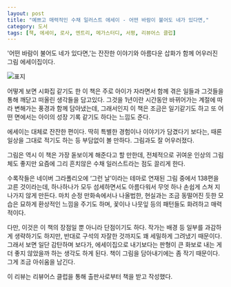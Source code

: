 ```yaml
---
layout: post
title: "예쁘고 매력적인 수채 일러스트 에세이 - 어떤 바람이 불어도 네가 있다면,"
category: 도서
tags: [책, 에세이, 로사, 엔트리, 메가스터디, 서평, 리뷰어스 클럽]
---
```


'어떤 바람이 불어도 네가 있다면,'는
잔잔한 이야기와 아름다운 삽화가 함께 어우러진 그림 에세이집이다.

![표지](https://lh3.googleusercontent.com/0svWsLnzb28scurQA910mhDrNJDcZwrwlABIYSXEa1o91o9GXtEvOy-xrXgHVgaHhAraDVJdgmkH0w=s480)

어떻게 보면 시화집 같기도 한 이 책은
주로 아이가 자라면서 함께 겪은 일들과
그것들을 통해 깨닫고 떠올린 생각들을 담고있다.
그것을 1년이란 시간동안 바뀌어가는 계절에 따라 변해가는 풍경과 함께 담아냈는데,
그래서인지 이 책은 조금은 일기같기도 하고
또 어떤 면에서는 아이의 성장 기록 같기도 하다는 느낌도 준다.

에세이는 대체로 잔잔한 편이다.
딱히 특별한 경험이나 이야기가 담겼다기 보다는,
때론 일상을 그대로 적기도 하는 등 부담없이 볼 만하다.
그림과도 잘 어우러졌다.

그림은 역시 이 책은 가장 돋보이게 해준다고 할 만한데,
전체적으로 귀여운 인상의 그림체도 좋지만
요즘에 그리 흔치않은 수채 일러스트라는 점도 끌리게 한다.

수록작들은 네이버 그라폴리오에 ‘그런 날’이라는 테마로 연재된 그림 중에서 138편을 고른 것이라는데,
하나하나가 모두 섬세하면서도 아름다워서 무엇 하나 손쉽게 스쳐 지나가지 않게 만든다.
마치 순정 만화속에서나 나올법한, 현실과는 조금 동떨어진 듯한 모습은 묘하게 환상적인 느낌을 주기도 하며,
꽃이나 나뭇잎 등의 패턴들도 화려하고 매력적이다.

다만, 이것은 이 책의 장점일 뿐 아니라 단점이기도 하다.
작가는 배경 등 일부를 과감하게 생략하기도 하지만,
반대로 구석의 자잘한 것까지도 꽤 세밀하게 그려냈기 때문이다.
그래서 보면 일단 감탄하며 보다가,
에세이집으로 내기보다는 판형이 큰 화보로 내는 게 더 좋지 않았을까 하는 생각도 하게 된다.
책이 그림을 담아내기에는 좀 작기 때문이다.
그게 조금 아쉬움을 남긴다.



<div class="im im-info">
이 리뷰는 리뷰어스 클럽을 통해 출판사로부터 책을 받고 작성했다.
</div>

